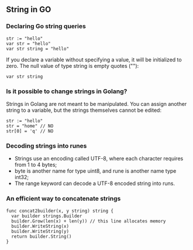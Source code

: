 ## String in GO
### Declaring Go string queries
    str := "hello"
    var str = "hello"
    var str string = "hello"
If you declare a variable without specifying a value,
it will be initialized to zero.
The null value of type string is empty quotes (""):

    var str string

### Is it possible to change strings in Golang?
Strings in Golang are not meant to be manipulated.
You can assign another string to a variable, but
the strings themselves cannot be edited:

    str := "hello"
    str = "home" // NO
    str[0] = 'q' // NO

### Decoding strings into runes

- Strings use an encoding called UTF-8, where each character requires
  from 1 to 4 bytes;
- byte is another name for type uint8, and rune is another name
  type int32;
- The range keyword can decode a UTF-8 encoded string into runs. 

### An efficient way to concatenate strings


    func concat2builder(x, y string) string {
      var builder strings.Builder
      builder.Grow(len(x) + len(y)) // this line allocates memory
      builder.WriteString(x)
      builder.WriteString(y)
      return builder.String()
    }